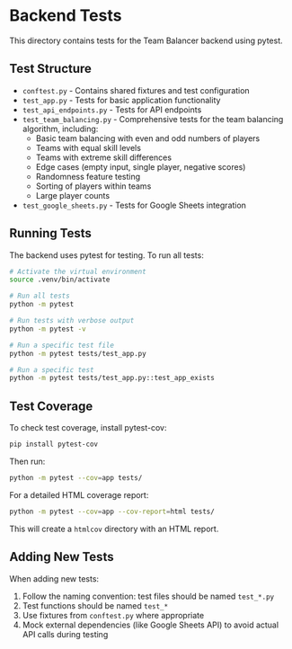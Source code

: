 # Backend Tests

This directory contains tests for the Team Balancer backend using pytest.

## Test Structure

- `conftest.py` - Contains shared fixtures and test configuration
- `test_app.py` - Tests for basic application functionality
- `test_api_endpoints.py` - Tests for API endpoints
- `test_team_balancing.py` - Comprehensive tests for the team balancing algorithm, including:
  - Basic team balancing with even and odd numbers of players
  - Teams with equal skill levels
  - Teams with extreme skill differences
  - Edge cases (empty input, single player, negative scores)
  - Randomness feature testing
  - Sorting of players within teams
  - Large player counts
- `test_google_sheets.py` - Tests for Google Sheets integration

## Running Tests

The backend uses pytest for testing. To run all tests:

```bash
# Activate the virtual environment
source .venv/bin/activate

# Run all tests
python -m pytest

# Run tests with verbose output
python -m pytest -v

# Run a specific test file
python -m pytest tests/test_app.py

# Run a specific test
python -m pytest tests/test_app.py::test_app_exists
```

## Test Coverage

To check test coverage, install pytest-cov:

```bash
pip install pytest-cov
```

Then run:

```bash
python -m pytest --cov=app tests/
```

For a detailed HTML coverage report:

```bash
python -m pytest --cov=app --cov-report=html tests/
```

This will create a `htmlcov` directory with an HTML report.

## Adding New Tests

When adding new tests:

1. Follow the naming convention: test files should be named `test_*.py`
2. Test functions should be named `test_*`
3. Use fixtures from `conftest.py` where appropriate
4. Mock external dependencies (like Google Sheets API) to avoid actual API calls during testing

